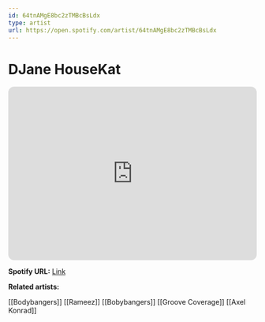 ```yaml
---
id: 64tnAMgE8bc2zTMBcBsLdx
type: artist
url: https://open.spotify.com/artist/64tnAMgE8bc2zTMBcBsLdx
---
```

# DJane HouseKat

<iframe style="border-radius:12px" src="https://open.spotify.com/embed/artist/64tnAMgE8bc2zTMBcBsLdx" width="100%" height="352" frameBorder="0" allowfullscreen="" allow="autoplay; clipboard-write; encrypted-media; fullscreen; picture-in-picture" loading="lazy"></iframe>

**Spotify URL:** [Link](https://open.spotify.com/artist/64tnAMgE8bc2zTMBcBsLdx)

**Related artists:**

[[Bodybangers]]
[[Rameez]]
[[Bobybangers]]
[[Groove Coverage]]
[[Axel Konrad]]
